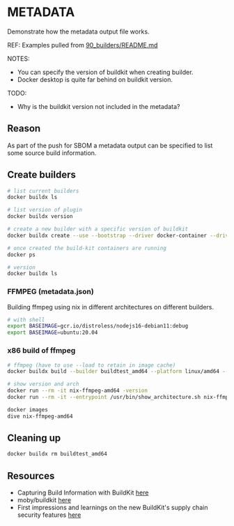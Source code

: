# METADATA

Demonstrate how the metadata output file works.  

REF: Examples pulled from [90_builders/README.md](../90_builders/README.md)  

NOTES:

* You can specify the version of buildkit when creating builder.  
* Docker desktop is quite far behind on buildkit version.  

TODO:

* Why is the buildkit version not included in the metadata?  

## Reason

As part of the push for SBOM a metadata output can be specified to list some source build information.  

## Create builders

```sh
# list current builders
docker buildx ls 

# list version of plugin
docker buildx version

# create a new builder with a specific version of buildkit
docker buildx create --use --bootstrap --driver docker-container --driver-opt network=host --driver-opt image=moby/buildkit:v0.11.2 --name buildtest_amd64 --platform linux/amd64

# once created the build-kit containers are running 
docker ps

# version 
docker buildx ls 
```

### FFMPEG (metadata.json)

Building ffmpeg using nix in different architectures on different builders.  

```bash
# with shell
export BASEIMAGE=gcr.io/distroless/nodejs16-debian11:debug
export BASEIMAGE=ubuntu:20.04
```

### x86 build of ffmpeg

```bash
# ffmpeg (have to use --load to retain in image cache)
docker buildx build --builder buildtest_amd64 --platform linux/amd64 --load --build-arg=baseimage=$BASEIMAGE --progress=plain -f Dockerfile.ffmpeg --target PRODUCTION --metadata-file metadata.json -t nix-ffmpeg-amd64 .

# show version and arch
docker run --rm -it nix-ffmpeg-amd64 -version
docker run --rm -it --entrypoint /usr/bin/show_architecture.sh nix-ffmpeg-amd64 

docker images
dive nix-ffmpeg-amd64 
```

## Cleaning up

```sh
docker buildx rm buildtest_amd64
```

## Resources

* Capturing Build Information with BuildKit [here](https://www.docker.com/blog/capturing-build-information-buildkit/)  
* moby/buildkit [here](https://github.com/moby/buildkit)  
* First impressions and learnings on the new BuildKit's supply chain security features [here](https://www.felipecruz.es/buildkit-supply-chain-features/)  
